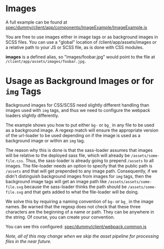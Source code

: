 # Images

A full example can be found at [spec/dummy/client/app/components/ImageExample/ImageExample.js](../../spec/dummy/client/app/components/ImageExample/ImageExample.js)

You are free to use images either in image tags or as background images in SCSS files. You can 
use a "global" location of /client/app/assets/images or a relative path to your JS or SCSS file, as
is done with CSS modules.

**images** is a defined alias, so "images/foobar.jpg" would point to the file at 
`/client/app/assets/images/foobar.jpg.`

# Usage as Background Images or for `img` Tags

Background images for CSS/SCSS need slightly different handling than images used with `img` tags,
and thus we need to configure the webpack loaders slightly differently.

The example shows you how to put either `bg-` or `bg_` in any file to be used as a background image. A regexp match
will ensure the appropriate version of the url-loader to be used depending on if the image is used
as a background image or within an `img` tag.

The reason why this is done is that the sass-loader assumes that images will be relative to the
deployed sass file, which will already be `/assets/some-file.css`. Thus, the sass-loader is already
going to prepend `/assets` to all images. The file-loader needs an option to specify that the
public path is `/assets` and that will get prepended to any image path. Consequently, if we didn't
distinguish background images from images for `img` tags, then the background image tags will get
an image path like `/assets/assets/some-file.svg` because the sass-loader thinks the path should be
`/assets/some-file.svg` and that gets added to what the file-loader will be doing.

We solve this by requiring a naming convention of `bg-` or `bg_` in the image names. Be warned that
the regexp does not check that these three characters are the beginning of a name or path. They can
be anywhere in the string. Of course, you can create your convention.

You can see this configured: [spec/dummy/client/webpack.common.js](../../spec/dummy/client/webpack.common.js)

_Note, all of this may change when we skip the asset pipeline for processing files in the near future._
